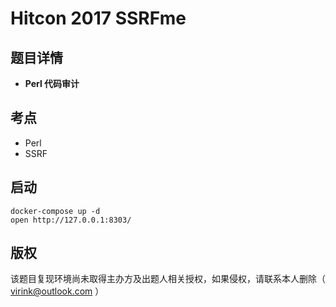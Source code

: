 # Hitcon 2017 SSRFme

## 题目详情

- **Perl 代码审计**

## 考点

- Perl
- SSRF

## 启动

    docker-compose up -d
    open http://127.0.0.1:8303/

## 版权

该题目复现环境尚未取得主办方及出题人相关授权，如果侵权，请联系本人删除（ virink@outlook.com ）